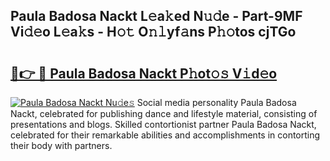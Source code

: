 ## Paula Badosa Nackt L𝚎a𝚔ed N𝚞𝚍e - Part-9MF Vi𝚍𝚎o L𝚎a𝚔s - H𝚘𝚝 O𝚗𝚕yf𝚊ns P𝚑𝚘tos cjTGo

# <h2><a href="http://kfexv6g.oniu.top/?m=Paula+Badosa+Nackt">🔗👉 🔴 Paula Badosa Nackt P𝚑ot𝚘𝚜 V𝚒d𝚎o</a></h2>

[![Paula Badosa Nackt Nu𝚍e𝚜](https://i.imgur.com/0qMVB7G.gif)](http://kfexv6g.oniu.top/?m=Paula+Badosa+Nackt)
Social media personality Paula Badosa Nackt, celebrated for publishing dance and lifestyle material, consisting of presentations and blogs. Skilled contortionist partner Paula Badosa Nackt, celebrated for their remarkable abilities and accomplishments in contorting their body with partners.  
